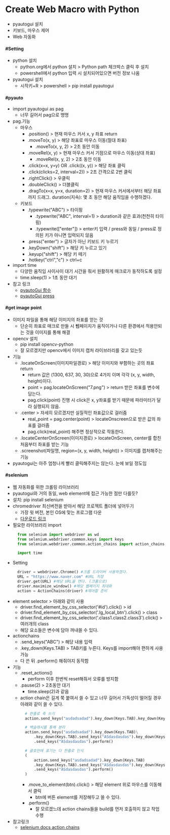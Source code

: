 # Create Web Macro with Python
- pyautogui 설치
- 키보드, 마우스 제어
- Web 자동화

#### #Setting
- python 설치
  - python.org에서 python 설치 > Python path 체크박스 클릭 후 설치
  - powershell에서 python 입력 시 설치되어있으면 버전 정보 나옴
- pyautogui 설치
  - 시작키+R > powershell > pip install pyautogui


#### #pyauto
- import pyautogui as pag
  - 너무 길어서 pag으로 명명
- pag.기능
  - 마우스
    - .position() > 현재 마우스 커서 x, y 좌표 return
    - .moveTo(x, y) > 해당 좌표로 마우스 이동(절대 좌표)
      - .moveTo(x, y, 2) > 2초 동안 이동
    - .moveRel(x, y) > 현재 마우스 커서 기점으로 마우스 이동(상대 좌표)
      - .moveRel(x, y, 2) > 2초 동안 이동
    - .click(x=x, y=y) OR .click((x, y)) > 해당 좌표 클릭
    - .click(clicks=2, interval=2)) > 2초 간격으로 2번 클릭
    - .rightClick() > 우클릭
    - .doubleClick() > 더블클릭
    - .dragTo(x=x, y=x, duration=2) > 현재 마우스 커서에서부터 해당 좌표까지 드래그. duration(지속): 몇 초 동안 해당 움직임을 수행하겠다.
  - 키보드
    - .typewrite("ABC") > 타이핑
      - .typewrite("ABC", interval=1) > duration과 같은 효과(천천히 타이핑)
      - .typewrite(["enter"]) > enter키 입력 / press와 동일 / press로 정의된 키가 아니면 입력되지 않음
    - .press("enter") > 글자가 아닌 키보드 키 누르기
    - .keyDown("shift") > 해당 키 누르고 있기
    - .keyup("shift") > 해당 키 떼기
    - .hotkey("ctrl","c") > ctrl+c
- import time
  - 다양한 움직임 사이사이 대기 시간을 줘서 원활하게 매크로가 동작하도록 설정
  - time.sleep(1) > 1초 동안 대기
- 참고 링크
  - [pyautoGui 함수](https://m.blog.naver.com/jsk6824/221765884364)
  - [pyautoGui press](https://pyautogui.readthedocs.io/en/latest/keyboard.html)

#### #get image point
- 이미지 파일을 통해 해당 이미지의 좌표를 얻는 것
  - 단순히 좌표로 매크로 만들 시 퓁페이지가 움직이거나 다른 환경에서 적용안되는 것을 이미지를 통해 해결
- opencv 설치
  - pip install opencv-python
  - 잘 모르겠지만 opencv에서 이미지 캡처 라이브러리를 갖고 있는듯
- 기능
  - .locateOnScreen(이미지파일경로) > 해당 이미지와 부함하는 곳의 좌표 return
    - return 값은 (1300, 637, 30, 30)으로 4가지 이며 각각 (x, y, width, height)이다.
    - point = pag.locateOnScreen("7.png") > return 받은 좌표를 변수에 담는다.
    - pag.click(point) 진행 시 click은 x, y좌표를 받기 때문에 파라미터가 달라 실행되지 않음.
  - .center > 자세히 모르겠지만 실질적인 좌표값으로 걸러줌
    - real_point = pag.center(point) > locateOnscreen으로 받은 값의 좌표를 걸러줌
    - pag.click(real_point) 해주면 정상적으로 작동한다.
  - .locateCenterOnScreen(이미지경로) > locateOnScreen, center를 합친 처음부터 좌표를 받는 기능
  - .screenshot(파일명, region=(x, y, width, height)) > 이미지를 캡처해주는 기능
- pyautogui는 아주 엄청나게 빨리 클릭해주지는 않는다. 눈에 보일 정도임

#### #selenium
- 웹 자동화를 위한 크롤링 라이브러리
- pyautogui와 거의 동일, web element에 접근 가능한 점만 다를듯?
- 설치: pip install selenium
- chromedriver 최신버전을 받아서 해당 프로젝트 폴더에 넣어두기
  - 가장 윗 버전, 본인 OS에 맞는 프로그램 다운
  - [다운로드 링크](https://sites.google.com/a/chromium.org/chromedriver/downloads)
- 필요한 라이브러리 import
  ```python
    from selenium import webdriver as wd
    from selenium.webdriver.common.keys import keys
    from selenium.webdriver.common.action_chains import action_chains as ac

    import time
  ```
- Setting
  ```python
    driver = webdriver.Chrome() #크롬 드라이버 사용하겠다.
    URL = "https://www.naver.com" #URL 저장
    driver.get(URL) #해당 URL을 연다. (크롬으로)
    driver.maximize_window() #해당 웹페이지 최대화
    action = ActionChains(driver) #제어할 준비
  ```
- element selector > 아래와 같이 사용
  - driver.find_element_by_css_selector('#id').click() > id
  - driver.find_element_by_css_selector('.lg_local_btn').click() > class
  - driver.find_element_by_css_selector('.class1.class2.class3').click() > 여러개의 class
  - 해당 요소들은 변수에 담아 꺼내쓸 수 있다.
- actionchains
  - .send_keys("ABC") > 해당 내용 입력
  - .key_down(Keys.TAB) > TAB키를 누른다. Keys를 import해야 편하게 사용가능
  - 다 쓴 뒤 .perform() 해줘야지 동작함
- 기능
  - .reset_actions()
    - perform 이후 한번씩 reset해줘서 오류를 방지함
  - .pause(2) > 2초동안 대기
    - time.sleep(2)과 같음
  - action chain은 길게 쭉 붙여서 쓸 수 있고 너무 길어서 가독성이 떨어질 경우 아래와 같이 쓸 수 있다.
    ```python    
      # 한줄로 죽 쓰기
      action.send_keys("asdadsadad").key_down(Keys.TAB).key_down(Keys.TAB).send_keys("ASdasdasdas").key_down(Keys.TAB).send_keys("ASdasdasdas").perform()

      # 백슬래시를 통해 분리
      action.send_keys("asdadsadad").key_down(Keys.TAB)\
          .key_down(Keys.TAB).send_keys("ASdasdasdas").key_down(Keys.TAB)\
          .send_keys("ASdasdasdas").perform()

      # 괄호안에 표기는 다 한줄로 인식
      (
          action.send_keys("asdadsadad").key_down(Keys.TAB)
          .key_down(Keys.TAB).send_keys("ASdasdasdas").key_down(Keys.TAB)
          .send_keys("ASdasdasdas").perform()
      )
    ```
    - .move_to_element(btn).click() > 해당 element 위로 마우스를 이동해서 클릭
      - btn에 버튼 element를 저장해두고 쓸 수 있다.
    - .perform()
      - 잘 모르겠느데 action chains들을 build를 먼저 호출하지 않고 작업 수행
- 참고링크
  - [selenium docs action chains](https://www.selenium.dev/selenium/docs/api/py/webdriver/selenium.webdriver.common.action_chains.html)